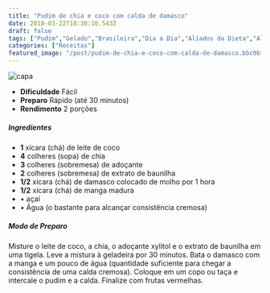 ```yaml
---
title: "Pudim de chia e coco com calda de damasco"
date: 2018-03-22T18:30:10.543Z
draft: false
tags: ["Pudim","Gelado","Brasileira","Dia a Dia","Aliados da Dieta","Alimentação","Alimentação saudável","Pudim"]
categories: ["Receitas"]
featured_image: "/post/pudim-de-chia-e-coco-com-calda-de-damasco.bbc0bfff.jpg"
---
```


![capa](/post/pudim-de-chia-e-coco-com-calda-de-damasco.bbc0bfff.jpg)

*   **Dificuldade** Fácil
*   **Preparo** Rápido (até 30 minutos)
*   **Rendimento** 2 porções

##### Ingredientes

*   **1** xícara (chá) de leite de coco
*   **4** colheres (sopa) de chia
*   **3** colheres (sobremesa) de adoçante
*   **2** colheres (sobremesa) de extrato de baunilha
*   **1/2** xícara (chá) de damasco colocado de molho por 1 hora
*   **1/2** xícara (chá) de manga madura
*   • açaí
*   • Água (o bastante para alcançar consistência cremosa)

##### Modo de Preparo

Misture o leite de coco, a chia, o adoçante xylitol e o extrato de baunilha em uma tigela. Leve a mistura à geladeira por 30 minutos. Bata o damasco com a manga e um pouco de água (quantidade suficiente para chegar a consistência de uma calda cremosa). Coloque em um copo ou taça e intercale o pudim e a calda. Finalize com frutas vermelhas.
